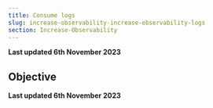 ```yaml
---
title: Consume logs
slug: increase-observability-increase-observability-logs
section: Increase-Observability
---
```


**Last updated 6th November 2023**



## Objective  

**Last updated 6th November 2023**

